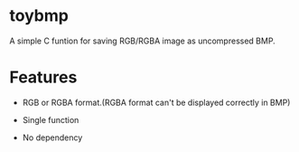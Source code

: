 # toybmp
A simple C funtion for saving RGB/RGBA image as uncompressed BMP.
# Features
+ RGB or RGBA format.(RGBA format can't be displayed correctly in BMP)
- Single function
+ No dependency
